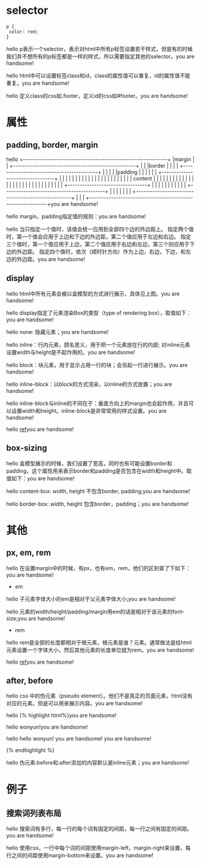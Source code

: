 # selector

```
p {
 color: red;
}
```

p表示一个selector，表示对html中所有p标签设置若干样式，但是有的时候我们并不想所有的p标签都是一样的样式，所以需要指定其他的selector。

html中可以设置标签class和id，class的属性值可以重复，id的属性值不能重复。

定义class的css如.footer，定义id的css如#footer。

# 属性

## padding, border, margin

+------------------------------------------------------------+
|margin                                                      |
|   +---------------------------------------------------+    |
|   |border                                             |    |
|   |   +------------------------------------------+    |    |
|   |   |padding                                   |    |    |
|   |   |   +---------------------------------+    |    |    |
|   |   |   |                                 |    |    |    |
|   |   |   |                                 |    |    |    |
|   |   |   |            content              |    |    |    |
|   |   |   |                                 |    |    |    |
|   |   |   |                                 |    |    |    |
|   |   |   |                                 |    |    |    |
|   |   |   +---------------------------------+    |    |    |
|   |   |                                          |    |    |
|   |   +------------------------------------------+    |    |
|   |                                                   |    |
|   +---------------------------------------------------+    |
|                                                            |
+------------------------------------------------------------+

margin，padding指定值的规则：

当只指定一个值时，该值会统一应用到全部四个边的外边距上。
指定两个值时，第一个值会应用于上边和下边的外边距，第二个值应用于左边和右边。
指定三个值时，第一个值应用于上边，第二个值应用于右边和左边，第三个则应用于下边的外边距。
指定四个值时，依次（顺时针方向）作为上边，右边，下边，和左边的外边距。

## display

html中所有元素会被以盒模型的方式进行展示，具体见上图。

display指定了元素渲染Box的类型（type of rendering box），取值如下：

none: 隐藏元素；

inline：行内元素，顾名思义，用于把一个元素放在行的内部; 对inline元素设置width与height是不起作用的。

block：块元素，用于显示占用一行的块；会另起一行进行展示。

inline-block：以block的方式渲染，以inline的方式放置；

inline-block与inline的不同在于：垂直方向上的margin也会起作用，并且可以设置width和height。inline-block是非常常用的样式设置。

[ref](https://zhuanlan.zhihu.com/p/22005235)

## box-sizing

盒模型展示的时候，我们设置了宽高，同时也有可能设置border和padding，这个属性用来表示border和padding是否包含在width和height中。取值如下：

content-box: width, height 不包含border, padding;

border-box: width, height 包含border，padding；

# 其他

## px, em, rem

在设置margin中的时候，有px，也有em，rem，他们的区别查了下如下：

- em

子元素字体大小的em是相对于父元素字体大小;

元素的width/height/padding/margin用em的话是相对于该元素的font-size;

- rem

rem是全部的长度都相对于根元素，根元素是谁？<html>元素。通常做法是给html元素设置一个字体大小，然后其他元素的长度单位就为rem。

[ref](https://zhuanlan.zhihu.com/p/94369298)

## after, before

css 中的伪元素（pseudo element）。他们不是真正的页面元素，html没有对应的元素。但是可以用来展示内容。

{% highlight html%}
<p>wonyun!</p>
<style>
	p:before{content: "hello "}
	p:after{content: "you are handsome!"}
</style>

<!-- 等价于 -->

<p>
	<span>hello </span>
	wonyun!
	<span> you are handsome!</span>
</p>
{% endhighlight %}

伪元素:before和:after添加的内容默认是inline元素；

# 例子

## 搜索词列表布局

搜索词有多行，每一行的每个词有固定的间距，每一行之间有固定的间距。

使用css，一行中每个词的间距使用margin-left，margin-right来设置，每行之间的间距使用margin-bottom来设置。

